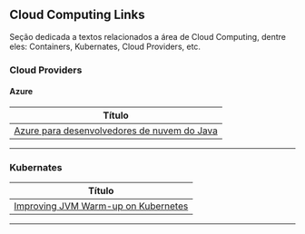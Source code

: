 ## Cloud Computing Links

Seção dedicada a textos relacionados a área de Cloud Computing, dentre eles: Containers, Kubernates, Cloud Providers, etc.


### Cloud Providers
#### Azure
| **Título**  |
|---|
| [Azure para desenvolvedores de nuvem do Java] |
------------

### Kubernates
| **Título**  |
|---|
| [Improving JVM Warm-up on Kubernetes] |
------------


[comment]: # (Azure)
[Azure para desenvolvedores de nuvem do Java]: <https://docs.microsoft.com/pt-br/azure/java/?view=azure-java-stable>

[comment]: # (Kubernates)
[Improving JVM Warm-up on Kubernetes]: <https://tech.olx.com/improving-jvm-warm-up-on-kubernetes-1b27dd8ecd58>
